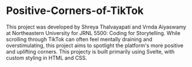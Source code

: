 # Positive-Corners-of-TikTok
This project was developed by Shreya Thalvayapati and Vrnda Aiyaswamy at Northeastern University for JRNL 5500: Coding for Storytelling.
While scrolling through TikTok can often feel mentally draining and overstimulating, this project aims to spotlight the platform's more positive and uplifting corners. This projecty is built primarily using Svelte, with custom styling in HTML and CSS.
